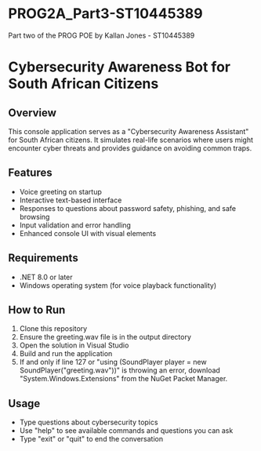 # PROG2A_Part3-ST10445389
Part two of the PROG POE by Kallan Jones - ST10445389

# Cybersecurity Awareness Bot for South African Citizens

## Overview
This console application serves as a "Cybersecurity Awareness Assistant" 
for South African citizens. It simulates real-life scenarios where users might encounter cyber threats and provides guidance on avoiding common traps.

## Features
- Voice greeting on startup
- Interactive text-based interface
- Responses to questions about password safety, phishing, and safe browsing
- Input validation and error handling
- Enhanced console UI with visual elements

## Requirements
- .NET 8.0 or later
- Windows operating system (for voice playback functionality)

## How to Run
1. Clone this repository
2. Ensure the greeting.wav file is in the output directory
3. Open the solution in Visual Studio
4. Build and run the application
5. If and only if line 127 or "using (SoundPlayer player = new SoundPlayer("greeting.wav"))" is throwing an error, 
download "System.Windows.Extensions" from the NuGet Packet Manager.

## Usage
- Type questions about cybersecurity topics
- Use "help" to see available commands and questions you can ask
- Type "exit" or "quit" to end the conversation
